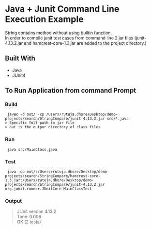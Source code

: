 #  Java + Junit Command Line Execution Example 
String contains method without using builtin function.  
In order to compile junit test cases from command line 2 jar files (junit-4.13.2.jar and hamcrest-core-1.3.jar 
are added to the project directory.)
## Built With
* Java
* JUnit4

## To Run Application from command Prompt

### Build

```console
 javac -d out/ -cp /Users/rutuja.dhore/Desktop/demo-projects/search/StringCompare/junit-4.13.2.jar src/*.java
> Specific full path to jar file
> out is the outpur directory of class files
```

### Run
```
 java src/MainClass.java
```

### Test
```
 java -cp out/:/Users/rutuja.dhore/Desktop/demo-projects/search/StringCompare/hamcrest-core-1.3.jar:/Users/rutuja.dhore/Desktop/demo-projects/search/StringCompare/junit-4.13.2.jar org.junit.runner.JUnitCore MainClassTest
```
### Output 
> JUnit version 4.13.2  
> Time: 0.006  
> OK (2 tests)  
